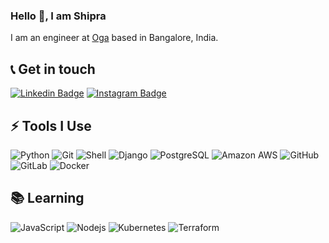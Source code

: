 ### Hello 👋, I am Shipra

I am an engineer at [Oga](https://oga.fit) based in Bangalore, India.

## 📞 Get in touch
[![Linkedin Badge](https://img.shields.io/badge/-shiprashalini-blue?style=plastic&logo=Linkedin&logoColor=white&link=https://www.linkedin.com/in/anirudhemmadi/)](https://www.linkedin.com/in/shiprashalini/)
[![Instagram Badge](https://img.shields.io/badge/-shiprashalini-purple?style=plastic&logo=instagram&logoColor=white&link=https://instagram.com/kanna6501/)](https://instagram.com/shiprashalini)

## ⚡ Tools I Use
![Python](https://img.shields.io/badge/-Python-ffd43b?style=plastic&logo=Python)
![Git](https://img.shields.io/badge/-Git-black?style=plastic&logo=git)
![Shell](https://img.shields.io/badge/-Shell-blasck?style=plastic&logo=Shell)
![Django](https://img.shields.io/badge/-Django-092E20?style=plastic&logo=Django)
![PostgreSQL](https://img.shields.io/badge/-PostgreSQL-336791?style=plastic&logo=postgresql)
![Amazon AWS](https://img.shields.io/badge/Amazon%20AWS-232F3E?style=plastic&logo=amazon-aws)
![GitHub](https://img.shields.io/badge/-GitHub-181717?style=plastic&logo=github)
![GitLab](https://img.shields.io/badge/-GitLab-FCA121?style=plastic&logo=gitlab)
![Docker](https://img.shields.io/badge/-Docker-black?style=plastic&logo=docker)

## 📚 Learning
![JavaScript](https://img.shields.io/badge/-JavaScript-black?style=plastic&logo=javascript)
![Nodejs](https://img.shields.io/badge/node.js%20-%2343853D.svg?style=plastic&logo=node.js&logoColor=white)
![Kubernetes](https://img.shields.io/badge/-Kubernetes-white?style=plastic&logo=Kubernetes)
![Terraform](https://img.shields.io/badge/-Terraform-623ce4?style=plastic&logo=Terraform)

